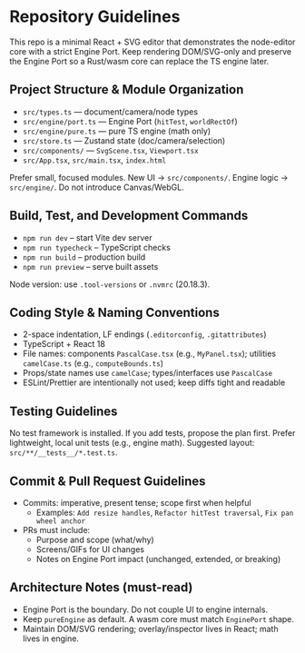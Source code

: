 # Repository Guidelines

This repo is a minimal React + SVG editor that demonstrates the node-editor core with a strict Engine Port. Keep rendering DOM/SVG-only and preserve the Engine Port so a Rust/wasm core can replace the TS engine later.

## Project Structure & Module Organization
- `src/types.ts` — document/camera/node types
- `src/engine/port.ts` — Engine Port (`hitTest`, `worldRectOf`)
- `src/engine/pure.ts` — pure TS engine (math only)
- `src/store.ts` — Zustand state (doc/camera/selection)
- `src/components/` — `SvgScene.tsx`, `Viewport.tsx`
- `src/App.tsx`, `src/main.tsx`, `index.html`

Prefer small, focused modules. New UI → `src/components/`. Engine logic → `src/engine/`. Do not introduce Canvas/WebGL.

## Build, Test, and Development Commands
- `npm run dev` – start Vite dev server
- `npm run typecheck` – TypeScript checks
- `npm run build` – production build
- `npm run preview` – serve built assets

Node version: use `.tool-versions` or `.nvmrc` (20.18.3).

## Coding Style & Naming Conventions
- 2-space indentation, LF endings (`.editorconfig`, `.gitattributes`)
- TypeScript + React 18
- File names: components `PascalCase.tsx` (e.g., `MyPanel.tsx`); utilities `camelCase.ts` (e.g., `computeBounds.ts`)
- Props/state names use `camelCase`; types/interfaces use `PascalCase`
- ESLint/Prettier are intentionally not used; keep diffs tight and readable

## Testing Guidelines
No test framework is installed. If you add tests, propose the plan first. Prefer lightweight, local unit tests (e.g., engine math). Suggested layout: `src/**/__tests__/*.test.ts`.

## Commit & Pull Request Guidelines
- Commits: imperative, present tense; scope first when helpful
  - Examples: `Add resize handles`, `Refactor hitTest traversal`, `Fix pan wheel anchor`
- PRs must include:
  - Purpose and scope (what/why)
  - Screens/GIFs for UI changes
  - Notes on Engine Port impact (unchanged, extended, or breaking)

## Architecture Notes (must-read)
- Engine Port is the boundary. Do not couple UI to engine internals.
- Keep `pureEngine` as default. A wasm core must match `EnginePort` shape.
- Maintain DOM/SVG rendering; overlay/inspector lives in React; math lives in engine.
